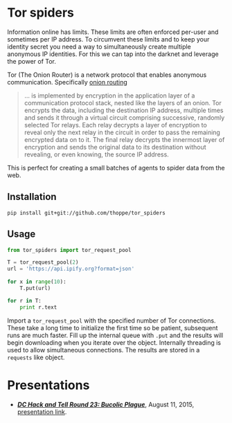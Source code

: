 # Tor spiders

Information online has limits. 
These limits are often enforced per-user and sometimes per IP address. 
To circumvent these limits and to keep your identity secret you need a way to simultaneously create multiple anonymous IP identities.
For this we can tap into the darknet and leverage the power of Tor.

Tor (The Onion Router) is a network protocol that enables anonymous communication. Specifically [onion routing][1]

> ... is implemented by encryption in the application layer of a communication protocol stack, nested like the layers of an onion. Tor encrypts the data, including the destination IP address, multiple times and sends it through a virtual circuit comprising successive, randomly selected Tor relays. Each relay decrypts a layer of encryption to reveal only the next relay in the circuit in order to pass the remaining encrypted data on to it. The final relay decrypts the innermost layer of encryption and sends the original data to its destination without revealing, or even knowing, the source IP address.

This is perfect for creating a small batches of agents to spider data from the web.

## Installation

    pip install git+git://github.com/thoppe/tor_spiders

## Usage

``` python
from tor_spiders import tor_request_pool

T = tor_request_pool(2)
url = 'https://api.ipify.org?format=json'
    
for x in range(10):
    T.put(url)

for r in T:
    print r.text
``` 

Import a `tor_request_pool` with the specified number of Tor connections. 
These take a long time to initialize the first time so be patient, subsequent runs are much faster. 
Fill up the internal queue with `.put` and the results will begin downloading when you iterate over the object. 
Internally threading is used to allow simultaneous connections. 
The results are stored in a `requests` like object.

# Presentations

+ ***[DC Hack and Tell Round 23: Bucolic Plague](http://www.meetup.com/DC-Hack-and-Tell/events/220231769/)***, August 11, 2015, [presentation link](http://thoppe.github.io/tor_spiders/HnC_presentation.html).

[1]: https://en.wikipedia.org/wiki/Tor_(anonymity_network)
